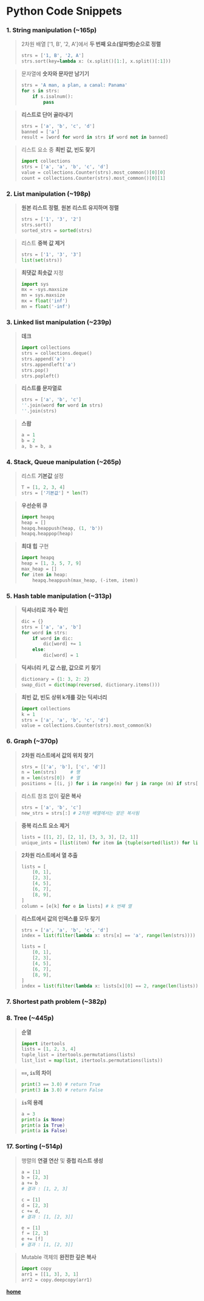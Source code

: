# Python Code Snippets
### 1. String manipulation (~165p)
> 2차원 배열 ['1, B', '2, A']에서 **두 번째 요소(알파벳)순으로 정렬**
> 
> ``` python
> strs = ['1, B', '2, A']
> strs.sort(key=lambda x: (x.split()[1:], x.split()[:1]))
> ```

> 문자열에 **숫자와 문자만 남기기**  
> 
> ``` python
> strs = 'A man, a plan, a canal: Panama'
> for s in strs:
>     if s.isalnum():
>         pass
> ```

> **리스트로 단어 골라내기**
> 
> ```python
> strs = ['a', 'b', 'c', 'd']
> banned = ['a']
> result = [word for word in strs if word not in banned]
> ```

> 리스트 요소 중 **최빈 값, 빈도 찾기**
> 
> ```python
> import collections
> strs = ['a', 'a', 'b', 'c', 'd']
> value = collections.Counter(strs).most_common()[0][0]
> count = collections.Counter(strs).most_common()[0][1]
> ```
### 2. List manipulation (~198p)
> **원본 리스트 정렬**, **원본 리스트 유지하며 정렬**
> 
> ```python
> strs = ['1', '3', '2']
> strs.sort()
> sorted_strs = sorted(strs)
> ```

> 리스트 **중복 값 제거**
> ```python
> strs = ['1', '3', '3']
> list(set(strs))
> ```

> **최댓값 최솟값** 지정
> 
> ```python
> import sys
> mx = -sys.maxsize
> mn = sys.maxsize
> mx = float('inf')
> mn = float('-inf')
> ```
### 3. Linked list manipulation (~239p)
> **데크**
> 
> ```python
> import collections
> strs = collections.deque()
> strs.append('a')
> strs.appendleft('a')
> strs.pop()
> strs.popleft()
> ```

> **리스트를 문자열로**
> 
> ```python
> strs = ['a', 'b', 'c']
> ''.join(word for word in strs)
> ''.join(strs)
> ```

> **스왑**
> 
> ```python
> a = 1
> b = 2
> a, b = b, a
> ```
### 4. Stack, Queue manipulation (~265p)
> 리스트 **기본값** 설정
> 
> ```python
> T = [1, 2, 3, 4]
> strs = ['기본값'] * len(T)
> ```

> **우선순위 큐**
> 
> ```python
> import heapq
> heap = []
> heapq.heappush(heap, (1, 'b'))
> heapq.heappop(heap)
> ```

> **최대 힙** 구현
> 
> ```python
> import heapq
> heap = [1, 3, 5, 7, 9]
> max_heap = []
> for item in heap:
>     heapq.heappush(max_heap, (-item, item))
> ```
### 5. Hash table manipulation (~313p)
> **딕셔너리로 개수 확인**
> 
> ```python
> dic = {}
> strs = ['a', 'a', 'b']
> for word in strs:
>     if word in dic:
>         dic[word] += 1
>     else:
>         dic[word] = 1
> ```

> **딕셔너리 키, 값 스왑, 값으로 키 찾기**
> 
> ```python
> dictionary = {1: 3, 2: 2}
> swap_dict = dict(map(reversed, dictionary.items()))
> ```

> **최빈 값, 빈도 상위 k개를 갖는 딕셔너리**
> 
> ```python
> import collections
> k = 1
> strs = ['a', 'a', 'b', 'c', 'd']
> value = collections.Counter(strs).most_common(k)
> ```
### 6. Graph (~370p)
> **2차원 리스트에서 값의 위치 찾기**
> 
> ```python
> strs = [['a', 'b'], ['c', 'd']]
> n = len(strs)     # 행
> m = len(strs[0])  # 열
> positions = [(i, j) for i in range(n) for j in range (m) if strs[i][j] == 'c']
> ```

> 리스트 참조 없이 **깊은 복사**
> 
> ```python
> strs = ['a', 'b', 'c']
> new_strs = strs[:] # 2차원 배열에서는 얕은 복사됨
> ```

> **중복 리스트 요소 제거**
> 
> ```python
> lists = [[1, 2], [2, 1], [3, 3, 3], [2, 1]]
> unique_ints = [list(item) for item in {tuple(sorted(list)) for list in lists}]
> ```

> **2차원 리스트에서 열 추출**
> 
> ```python
> lists = [
>     [0, 1],
>     [2, 3],
>     [4, 5],
>     [6, 7],
>     [8, 9],
> ]
> column = [e[k] for e in lists] # k 번째 열
> ```

> **리스트에서 값의 인덱스를 모두 찾기**
> 
> ```python
> strs = ['a', 'a', 'b', 'c', 'd']
> index = list(filter(lambda x: strs[x] == 'a', range(len(strs))))
> 
> lists = [
>     [0, 1],
>     [2, 3],
>     [4, 5],
>     [6, 7],
>     [8, 9],
> ]
> index = list(filter(lambda x: lists[x][0] == 2, range(len(lists)))) # 1 번째 열에서 찾기
> ```
### 7. Shortest path problem (~382p)
### 8. Tree (~445p)
> **순열**
> 
> ```python
> import itertools
> lists = [1, 2, 3, 4]
> tuple_list = itertools.permutations(lists)
> list_list = map(list, itertools.permutations(lists))
> ```

> **`==`, `is`의 차이**
> 
> ```python
> print(3 == 3.0) # return True
> print(3 is 3.0) # return False
> ```

> **`is`의 용례**
> 
> ```python
> a = 3
> print(a is None)
> print(a is True)
> print(a is False)
> ```

### 17. Sorting (~514p)
> 행렬의 **연결 연산** 및 **중첩 리스트 생성**
> 
> ```python
> a = [1]
> b = [2, 3]
> a += b 
> # 결과 : [1, 2, 3]
> 
> c = [1]
> d = [2, 3]
> c += d,
> # 결과 : [1, [2, 3]]
> 
> e = [1]
> f = [2, 3]
> e += [f]
> # 결과 : [1, [2, 3]]
> ```

> Mutable 객체의 **완전한 깊은 복사**
> 
> ```python
> import copy
> arr1 = [[1, 3], 3, 1]
> arr2 = copy.deepcopy(arr1)
> ```

**[home](./README.md)**